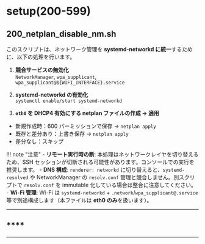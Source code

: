 # setup(200-599)

## **200_netplan_disable_nm.sh**

このスクリプトは、ネットワーク管理を **systemd-networkd に統一**するために、以下の処理を行います。  

1) **競合サービスの無効化**  
   `NetworkManager`, `wpa_supplicant`, `wpa_supplicant@${WIFI_INTERFACE}.service`

2) **systemd-networkd の有効化**  
   `systemctl enable/start systemd-networkd`

3) **`eth0` を DHCP4 有効にする netplan ファイルの作成 → 適用**  

- 新規作成時：600 パーミッションで保存 → `netplan apply`
- 既存と差分あり：上書き保存 → `netplan apply`
- 差分なし：スキップ

!!! note "注意"
    - **リモート実行時の断**: 本処理はネットワークレイヤを切り替えるため、SSH セッションが切断される可能性があります。コンソールでの実行を推奨します。
    - **DNS 構成**: `renderer: networkd` に切り替えると、`systemd-resolved` や NetworkManager の `resolv.conf` 管理と競合しません。別スクリプトで `resolv.conf` を immutable 化している場合は整合に注意してください。
    - **Wi-Fi 管理**: Wi-Fi は `systemd-networkd` + `.network`/`wpa_supplicant@.service` 等で別途構成します（本ファイルは **eth0 のみ**を扱います）。

---

## ****

---
